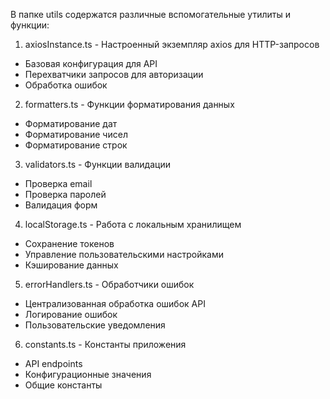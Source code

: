 В папке utils содержатся различные вспомогательные утилиты и функции:

1. axiosInstance.ts - Настроенный экземпляр axios для HTTP-запросов
- Базовая конфигурация для API
- Перехватчики запросов для авторизации
- Обработка ошибок

2. formatters.ts - Функции форматирования данных
- Форматирование дат
- Форматирование чисел
- Форматирование строк

3. validators.ts - Функции валидации
- Проверка email
- Проверка паролей
- Валидация форм

4. localStorage.ts - Работа с локальным хранилищем
- Сохранение токенов
- Управление пользовательскими настройками
- Кэширование данных

5. errorHandlers.ts - Обработчики ошибок
- Централизованная обработка ошибок API
- Логирование ошибок
- Пользовательские уведомления

6. constants.ts - Константы приложения
- API endpoints
- Конфигурационные значения
- Общие константы